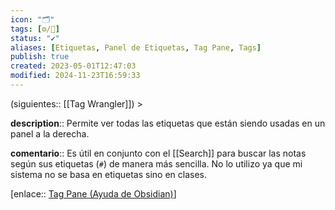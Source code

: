 ```yaml
---
icon: "🗂️"
tags: [⚙️/🔌]
status: "✔️"
aliases: [Etiquetas, Panel de Etiquetas, Tag Pane, Tags]
publish: true
created: 2023-05-01T12:47:03
modified: 2024-11-23T16:59:33
---
```


(siguientes:: [[Tag Wrangler]]) >

**description**:: Permite ver todas las etiquetas que están siendo usadas en un panel a la derecha.

**comentario**:: Es útil en conjunto con el [[Search]] para buscar las notas según sus etiquetas (`#`) de manera más sencilla. No lo utilizo ya que mi sistema no se basa en etiquetas sino en clases.

[enlace:: [Tag Pane (Ayuda de Obsidian)](https://help.obsidian.md/Plugins/Tag+pane)]
